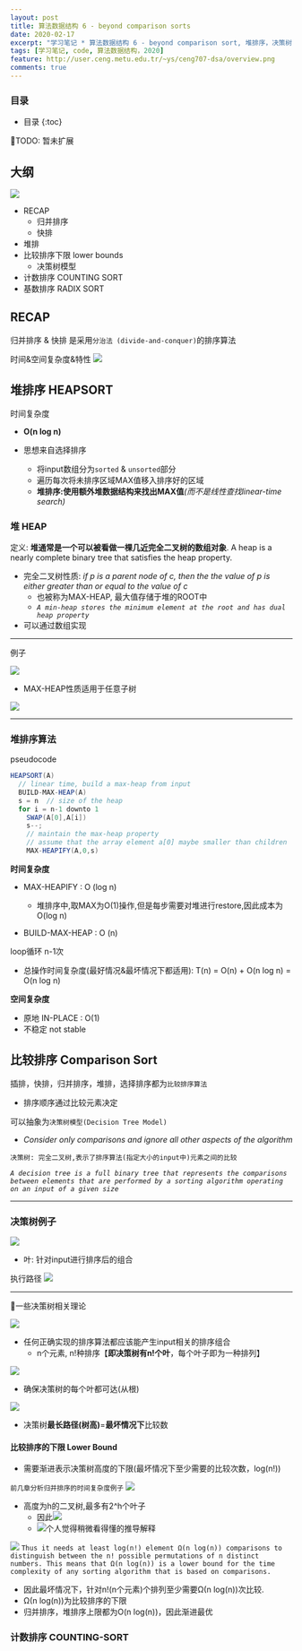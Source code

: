 ```yaml
---
layout: post
title: 算法数据结构 6 - beyond comparison sorts 
date: 2020-02-17
excerpt: "学习笔记 * 算法数据结构 6 - beyond comparison sort, 堆排序，决策树，比较排序，计数排序，基数排序"
tags: [学习笔记, code, 算法数据结构，2020]
feature: http://user.ceng.metu.edu.tr/~ys/ceng707-dsa/overview.png
comments: true
---
```


### 目录

* 目录
{:toc}

💊TODO: 暂未扩展

## 大纲

![](/static/2020-02-17-20-28-04.png)
- RECAP
  - 归并排序
  - 快排
- 堆排
- 比较排序下限 lower bounds
  - 决策树模型
- 计数排序 COUNTING SORT
- 基数排序 RADIX SORT

## RECAP

归并排序 & 快排 是采用``分治法 (divide-and-conquer)``的排序算法

时间&空间复杂度&特性
![](/static/2020-02-17-20-47-41.png)

## 堆排序 HEAPSORT

时间复杂度
- **O(n log n)**

- 思想来自选择排序
  - 将input数组分为``sorted`` & ``unsorted``部分
  - 遍历每次将未排序区域MAX值移入排序好的区域
  - **堆排序:使用额外堆数据结构来找出MAX值**_(而不是线性查找linear-time search)_

### 堆 HEAP

定义: **堆通常是一个可以被看做一棵几近完全二叉树的数组对象**. A heap is a nearly complete binary tree that satisfies the heap property.
- 完全二叉树性质: _if p is a parent node of c, then the the value of p is either greater than or
equal to the value of c_
  - 也被称为MAX-HEAP, 最大值存储于堆的ROOT中
  - _``A min-heap stores the minimum element at the root and has dual heap property``_
- 可以通过数组实现

---
例子

![](/static/2020-02-17-21-06-00.png)
- MAX-HEAP性质适用于任意子树

![](/static/2020-02-17-21-11-14.png)

---

### 堆排序算法

pseudocode

```java
HEAPSORT(A)
  // linear time, build a max-heap from input
  BUILD-MAX-HEAP(A)
  s = n  // size of the heap
  for i = n-1 downto 1
    SWAP(A[0],A[i])
    s--;
    // maintain the max-heap property
    // assume that the array element a[0] maybe smaller than children
    MAX-HEAPIFY(A,0,s)
```

**时间复杂度**
- MAX-HEAPIFY : O (log n)
  - 堆排序中,取MAX为O(1)操作,但是每步需要对堆进行restore,因此成本为 O(log n)

- BUILD-MAX-HEAP : O (n)

loop循环 n-1次
-  总操作时间复杂度(最好情况&最坏情况下都适用): T(n) = O(n) + O(n log n) = O(n log n)

**空间复杂度**
- 原地 IN-PLACE : O(1)
- 不稳定 not stable

## 比较排序 Comparison Sort

插排，快排，归并排序，堆排，选择排序都为``比较排序算法``
- 排序顺序通过比较元素决定

可以抽象为``决策树模型(Decision Tree Model)``
- _Consider only comparisons and ignore all other aspects of the algorithm_

 ``决策树: 完全二叉树,表示了排序算法(指定大小的input中)元素之间的比较``

 _``A decision tree is a full binary tree that represents the comparisons between elements
 that are performed by a sorting algorithm operating on an input of a given size``_

---

### 决策树例子

![](/static/2020-02-17-21-47-50.png)
- 叶: 针对input进行排序后的组合

执行路径
![](/static/2020-02-17-21-50-45.png)

---
🍬一些决策树相关理论

![](/static/2020-02-18-14-40-19.png)
- 任何正确实现的排序算法都应该能产生input相关的排序组合
  - n个元素, n!种排序【**即决策树有n!个叶**，每个叶子即为一种排列】

![](/static/2020-02-18-14-43-25.png)
  - 确保决策树的每个叶都可达(从根)

![](/static/2020-02-18-14-44-31.png)
  - 决策树**最长路径(树高)**=**最坏情况下**比较数

#### 比较排序的下限 Lower Bound

- 需要渐进表示决策树高度的下限(最坏情况下至少需要的比较次数，log(n!))

``前几章分析归并排序的时间复杂度例子``
![](/static/2020-02-18-14-51-36.png)
- 高度为h的二叉树,最多有2^h个叶子
  - 因此![](/static/2020-02-18-15-02-52.png)
  - ![](/static/2020-02-18-15-03-50.png)个人觉得稍微看得懂的推导解释

![](/static/2020-02-18-15-09-23.png)
``Thus it needs at least log(n!) element Ω(n log(n)) comparisons to distinguish between the n! possible permutations of n distinct numbers. This means that Ω(n log(n)) is a lower bound for the time complexity of any sorting algorithm that is based on comparisons.`` 
  - 因此最坏情况下，针对n!(n个元素)个排列至少需要Ω(n log(n))次比较.
  - Ω(n log(n))为比较排序的下限
  - 归并排序，堆排序上限都为O(n log(n))，因此渐进最优

### 计数排序 COUNTING-SORT